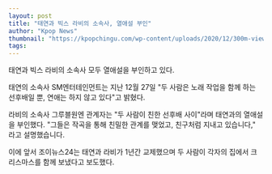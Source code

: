 ```yaml
---
layout: post
title: "태연과 빅스 라비의 소속사, 열애설 부인"
author: "Kpop News"
thumbnail: "https://kpopchingu.com/wp-content/uploads/2020/12/300m-views-2020-12-27T093942.233-890x512.png"
tags: 
---
```



태연과 빅스 라비의 소속사 모두 열애설을 부인하고 있다.

태연의 소속사 SM엔터테인먼트는 지난 12월 27일 "두 사람은 노래 작업을 함께 하는 선후배일 뿐, 연애는 하지 않고 있다"고 밝혔다.

라비의 소속사 그루블원엔 관계자는 "두 사람이 친한 선후배 사이"라며 태연과의 열애설을 부인했다. "그들은 작곡을 통해 친밀한 관계를 맺었고, 친구처럼 지내고 있습니다," 라고 설명했습니다.

이에 앞서 조이뉴스24는 태연과 라비가 1년간 교제했으며 두 사람이 각자의 집에서 크리스마스를 함께 보냈다고 보도했다.
